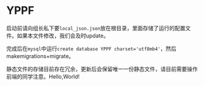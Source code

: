 # YPPF
启动前请向组长私下要`local_json.json`放在根目录，里面存储了运行的配置文件。如果本文件修改，我们会及时update。

完成后在`mysql`中运行`create database YPPF charset='utf8mb4'`，然后makemigrations+migrate。

静态文件的存储目前存在冗余，更新后会保留唯一一份静态文件，请目前需要操作前端的同学注意。Hello,World!
